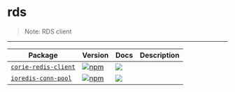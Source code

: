 # rds
> Note: RDS client

---

| Package | Version | Docs | Description |
| ------- | ------- | ---- | ----------- |
| [`corie-redis-client`](/packages/corie-redis-client) | [![npm](https://img.shields.io/npm/v/corie-redis-client.svg?style=flat-square)](https://www.npmjs.com/package/corie-redis-client) | [![](https://img.shields.io/badge/API%20Docs-markdown-lightgrey.svg?style=flat-square)](/packages/corie-redis-client#readme) |  |
| [`ioredis-conn-pool`](/packages/ioredis-conn-pool) | [![npm](https://img.shields.io/npm/v/ioredis-conn-pool.svg?style=flat-square)](https://www.npmjs.com/package/ioredis-conn-pool) | [![](https://img.shields.io/badge/API%20Docs-markdown-lightgrey.svg?style=flat-square)](/packages/ioredis-conn-pool#readme) |  |
